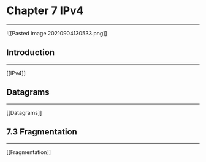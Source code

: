 # Chapter 7 IPv4
***
![[Pasted image 20210904130533.png]]

## Introduction
***
[[IPv4]]

## Datagrams
***
[[Datagrams]]
## 7.3 Fragmentation
***
 [[Fragmentation]]